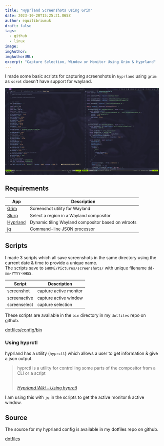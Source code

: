 ```yaml
---
title: "Hyprland Screenshots Using Grim"
date: 2023-10-20T15:25:21.865Z
author: equilibriumuk
draft: false
tags:
  - github
  - linux
image:
imgAuthor:
imgAuthorURL:
excerpt: "Capture Selection, Window or Monitor Using Grim & Hyprland"
---
```


I made some basic scripts for capturing screenshots in `hyprland` using `grim` as `scrot` doesn't have support for wayland.

![hyprland screenshot](../_media/images/2023/hyprland-04-09-2023.jpg)

## Requirements

| App | Description |
|-|-|
| <a href="https://github.com/emersion/grim" target="_blank" rel="noopener noreferrer">Grim</a> | Screenshot utility for Wayland |
| <a href="https://github.com/emersion/slurp" target="_blank" rel="noopener noreferrer">Slurp</a> | Select a region in a Wayland compositor |
| <a href="https://hyprland.org/" target="_blank" rel="noopener noreferrer">Hyprland</a> | Dynamic tiling Wayland compositor based on wlroots |
| <a href="https://stedolan.github.io/jq/" target="_blank" rel="noopener noreferrer">jq</a> | Command-line JSON processor |

## Scripts

I made 3 scripts which all save screenshots in the same directory using the current date & time to provide a unique name.<br/>
The scripts save to `$HOME/Pictures/screenshots/` with unique filename `dd-mm-YYYY-HHSS`.

| Script | Description |
|-|-|
| screenshot | capture active monitor |
| screenactive | capture active window |
| screenselect | capture selection |

These scripts are available in the `bin` directory in my `dotfiles` repo on github.

<a class="github" href="https://github.com/equk/dotfiles/tree/master/configs/bin" aria-label="View on GitHub" target="_blank" rel="noopener noreferrer"><i class="fa-brands fa-github"></i> dotfiles/config/bin</a>


### Using hyprctl

hyprland has a utility (`hyprctl`) which allows a user to get information & give a json output.

<blockquote>
<p>hyprctl is a utility for controlling some parts of the compositor from a CLI or a script</p><br/>
<cite><i class="fa-solid fa-link"></i> <a href="https://wiki.hyprland.org/Configuring/Using-hyprctl/" target="_blank" rel="noopener noreferrer">Hyprland Wiki - Using hyprctl</a></cite>
</blockquote>

I am using this with `jq` in the scripts to get the active monitor & active window.

## Source

The source for my hyprland config is available in my dotfiles repo on github.

<a class="github" href="https://github.com/equk/dotfiles" aria-label="View on GitHub" target="_blank" rel="noopener noreferrer"><i class="fa-brands fa-github"></i> dotfiles</a>
